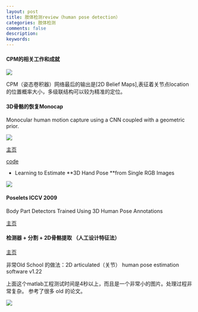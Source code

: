 ```yaml
---
layout: post
title: 肢体检测review（human pose detection）
categories: 肢体检测
comments: false
description: 
keywords: 
---
```

#### CPM的相关工作和成就

![](http://p5iojc2zy.bkt.clouddn.com/_posts/_image/2018-03-15-19-47-46.jpg)

CPM（姿态卷积器）网络最后的输出是[2D Belief Maps],表征着关节点location的位置概率大小，多级联结构可以较为精准的定位。


#### 3D骨骼的恢复Monocap
Monocular human motion capture using a CNN coupled with a geometric prior.

![](http://p5iojc2zy.bkt.clouddn.com/_posts/_image/2018-03-20-23-39-56.jpg)

[主页](https://fling.seas.upenn.edu/~xiaowz/dynamic/wordpress/monocap/)

[code](https://github.com/daniilidis-group/monocap)
- Learning to Estimate **3D Hand Pose **from Single RGB Images

![](http://p5iojc2zy.bkt.clouddn.com/_posts/_image/2018-03-20-23-42-41.jpg)

#### Poselets ICCV 2009
Body Part Detectors Trained Using 3D Human Pose Annotations

[主页](https://www2.eecs.berkeley.edu/Research/Projects/CS/vision/shape/poselets/)


#### 检测器 + 分割 + 2D骨骼提取 （人工设计特征法）
[主页](http://groups.inf.ed.ac.uk/calvin/articulated_human_pose_estimation_code/)

非常Old School 的做法：2D articulated（关节） human pose estimation software v1.22

上面这个matlab工程测试时间是4秒以上，而且是一个非常小的图片。处理过程非常复杂。
参考了很多 old 的论文。

![](http://p5iojc2zy.bkt.clouddn.com/_posts/_image/2018-03-23-13-07-30.jpg)


